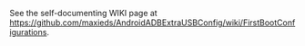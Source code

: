 See the self-documenting WIKI page at https://github.com/maxieds/AndroidADBExtraUSBConfig/wiki/FirstBootConfigurations.


